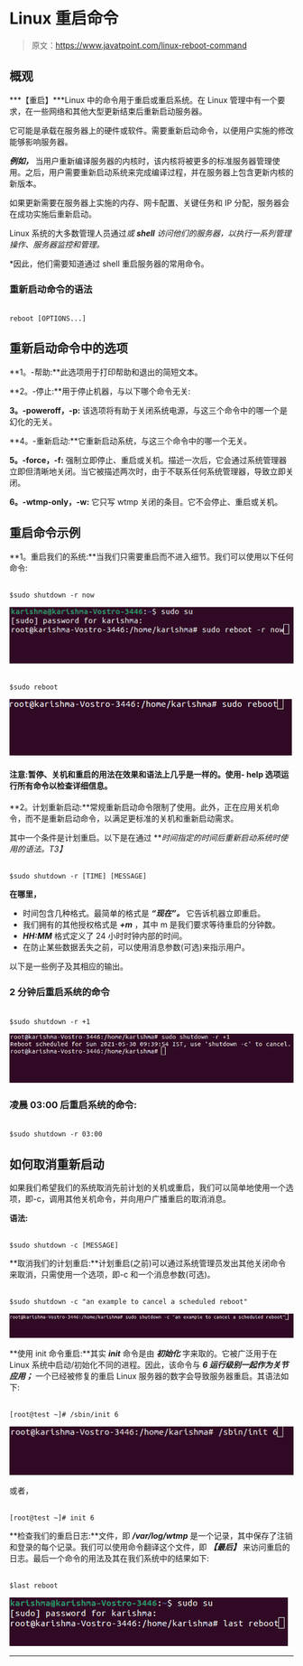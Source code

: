 # Linux 重启命令

> 原文：<https://www.javatpoint.com/linux-reboot-command>

## 概观

***【重启】***Linux 中的命令用于重启或重启系统。在 Linux 管理中有一个要求，在一些网络和其他大型更新结束后重新启动服务器。

它可能是承载在服务器上的硬件或软件。需要重新启动命令，以便用户实施的修改能够影响服务器。

***例如，*** 当用户重新编译服务器的内核时，该内核将被更多的标准服务器管理使用。之后，用户需要重新启动系统来完成编译过程，并在服务器上包含更新内核的新版本。

如果更新需要在服务器上实施的内存、网卡配置、关键任务和 IP 分配，服务器会在成功实施后重新启动。

Linux 系统的大多数管理人员通过*或 ***shell*** 访问他们的服务器，以执行一系列管理操作、服务器监控和管理。*

 *因此，他们需要知道通过 shell 重启服务器的常用命令。

### 重新启动命令的语法

```

reboot [OPTIONS...]

```

## 重新启动命令中的选项

**1。-帮助:**此选项用于打印帮助和退出的简短文本。

**2。-停止:**用于停止机器，与以下哪个命令无关:

**3。-poweroff，-p:** 该选项将有助于关闭系统电源，与这三个命令中的哪一个是幻化的无关。

**4。-重新启动:**它重新启动系统，与这三个命令中的哪一个无关。

**5。-force，-f:** 强制立即停止、重启或关机。描述一次后，它会通过系统管理器立即但清晰地关闭。当它被描述两次时，由于不联系任何系统管理器，导致立即关闭。

**6。-wtmp-only，-w:** 它只写 wtmp 关闭的条目。它不会停止、重启或关机。

## 重启命令示例

**1。重启我们的系统:**当我们只需要重启而不进入细节。我们可以使用以下任何命令:

```

$sudo shutdown -r now

```

![Linux Reboot Command](img/2508c0b25633fe58d828ca010f91b4cf.png)

```

$sudo reboot

```

![Linux Reboot Command](img/7013750fe593ebaa40116e5d33082c30.png)

#### 注意:暂停、关机和重启的用法在效果和语法上几乎是一样的。使用- help 选项运行所有命令以检查详细信息。

**2。计划重新启动:**常规重新启动命令限制了使用。此外，正在应用关机命令，而不是重新启动命令，以满足更标准的关机和重新启动需求。

其中一个条件是计划重启。以下是在通过 ***时间指定的时间后重新启动系统时使用的语法。*T3】**

```

$sudo shutdown -r [TIME] [MESSAGE]

```

**在哪里，**

*   时间包含几种格式。最简单的格式是 ***“现在”。*** 它告诉机器立即重启。
*   我们拥有的其他授权格式是 ***+m*** ，其中 m 是我们要求等待重启的分钟数。
*   ***HH:MM*** 格式定义了 24 小时时钟内部的时间。
*   在防止某些数据丢失之前，可以使用消息参数(可选)来指示用户。

以下是一些例子及其相应的输出。

### 2 分钟后重启系统的命令

```

$sudo shutdown -r +1

```

![Linux Reboot Command](img/2f528a8a9f62d46c9a5cb48415b01bf1.png)

### 凌晨 03:00 后重启系统的命令:

```

$sudo shutdown -r 03:00

```

## 如何取消重新启动

如果我们希望我们的系统取消先前计划的关机或重启，我们可以简单地使用一个选项，即-c，调用其他关机命令，并向用户广播重启的取消消息。

**语法:**

```

$sudo shutdown -c [MESSAGE]

```

**取消我们的计划重启:**计划重启(之前)可以通过系统管理员发出其他关闭命令来取消，只需使用一个选项，即-c 和一个消息参数(可选)。

```

$sudo shutdown -c "an example to cancel a scheduled reboot"

```

![Linux Reboot Command](img/69b3017e8b96dbbddabfcde2e2204a86.png)

**使用 init 命令重启:**其实 ***init*** 命令是由 ***初始化*** 字来取的。它被广泛用于在 Linux 系统中启动/初始化不同的进程。因此，该命令与 ***6 运行级别一起作为关节应用；*** 一个已经被修复的重启 Linux 服务器的数字会导致服务器重启。其语法如下:

```

[root@test ~]# /sbin/init 6

```

![Linux Reboot Command](img/fcb7558e398eb418865bb3eff617c31d.png)

或者，

```

[root@test ~]# init 6

```

**检查我们的重启日志:**文件，即 ***/var/log/wtmp*** 是一个记录，其中保存了注销和登录的每个记录。我们可以使用命令翻译这个文件，即 ***【最后】*** 来访问重启的日志。最后一个命令的用法及其在我们系统中的结果如下:

```

$last reboot

```

![Linux Reboot Command](img/f8a04388c6dedc9204469a85ede8e92e.png)

* * **